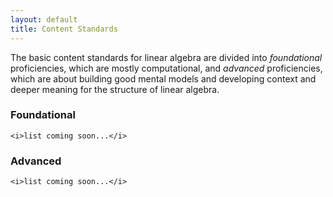 ```yaml
---
layout: default
title: Content Standards
---
```


The basic content standards for linear algebra are divided into _foundational_
proficiencies, which are mostly computational, and _advanced_ proficiencies,
which are about building good mental models and developing context and deeper
meaning for the structure of linear algebra.

<div class="row">
  <div class="col-xs-12 sm-6">
    <h3>Foundational</h3>

    <i>list coming soon...</i>
  </div>
  <div class="col-xs-12 sm-6">
    <h3>Advanced</h3>

    <i>list coming soon...</i>
  </div>
</div>
<br class="visible-xs visible-sm"/>
